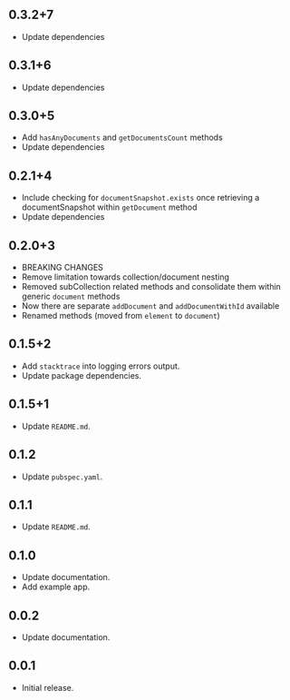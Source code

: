 ## 0.3.2+7
* Update dependencies

## 0.3.1+6
* Update dependencies

## 0.3.0+5
* Add `hasAnyDocuments` and `getDocumentsCount` methods
* Update dependencies

## 0.2.1+4
* Include checking for `documentSnapshot.exists` once retrieving a documentSnapshot within `getDocument` method
* Update dependencies

## 0.2.0+3

* BREAKING CHANGES
* Remove limitation towards collection/document nesting  
* Removed subCollection related methods and consolidate them within generic `document` methods
* Now there are separate `addDocument` and `addDocumentWithId` available
* Renamed methods (moved from `element` to `document`)

## 0.1.5+2

* Add `stacktrace` into logging errors output.
* Update package dependencies.

## 0.1.5+1

* Update `README.md`.

## 0.1.2

* Update `pubspec.yaml`.

## 0.1.1

* Update `README.md`.

## 0.1.0

* Update documentation.
* Add example app.

## 0.0.2

* Update documentation.

## 0.0.1

* Initial release.
